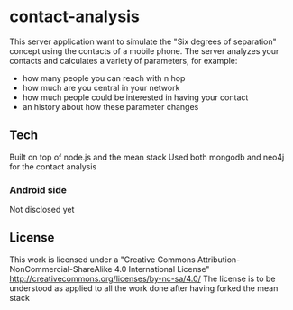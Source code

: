 
# contact-analysis

This server application want to simulate the "Six degrees of separation" 
concept using the contacts of a mobile phone.
The server analyzes your contacts and calculates a variety of parameters, for example:
- how many people you can reach with n hop
- how much are you central in your network
- how much people could be interested in having your contact
- an history about how these parameter changes

## Tech

Built on top of node.js and the mean stack
Used both mongodb and neo4j for the contact analysis


### Android side

Not disclosed yet

## License

This work is licensed under a "Creative Commons Attribution-NonCommercial-ShareAlike 4.0 International License"
http://creativecommons.org/licenses/by-nc-sa/4.0/
The license is to be understood as applied to all the work done after having forked the mean stack
